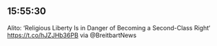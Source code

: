 ## 15:55:30
Alito: ‘Religious Liberty Is in Danger of Becoming a Second-Class Right‘ https://t.co/hJZJHb36PB via @BreitbartNews
